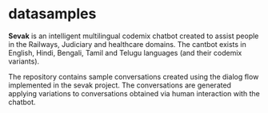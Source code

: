 # datasamples

**Sevak** is an intelligent multilingual codemix chatbot created to assist people in the Railways, Judiciary and healthcare domains. The cantbot exists in English, Hindi, Bengali, Tamil and Telugu languages (and their codemix variants).

The repository contains sample conversations created using the dialog flow implemented in the sevak project. The conversations are generated applying variations to conversations obtained via human interaction with the chatbot.
